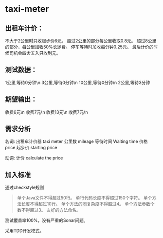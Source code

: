 # taxi-meter

## 出租车计价：

不大于2公里时只收起步价6元。
超过2公里的部分每公里收取0.8元。
超过8公里的部分，每公里加收50%长途费。
停车等待时加收每分钟0.25元。
最后计价的时候司机会四舍五入只收到元。


## 测试数据：
1公里,等待0分钟\n
3公里,等待0分钟\n
10公里,等待0分钟\n
2公里,等待3分钟

## 期望输出：
收费6元\n
收费7元\n
收费13元\n
收费7元\n


## 需求分析

名词:
出租车计价器  taxi meter
公里数 mileage
等待时间 Waiting time
价格 price
起步价 starting price

动词:
计价  calculate the price


## 加入标准

通过checkstyle规则

> 单个Java文件不得超过50行。
单行代码长度不得超过150个字符。
单个方法长度不得超过10行。
单个方法的圈复杂度不得超过4。
单个方法参数个数不得超过3。
友好的方法命名。

测试覆盖率100%，没有严重的Sonar问题。

采用TDD开发模式。
